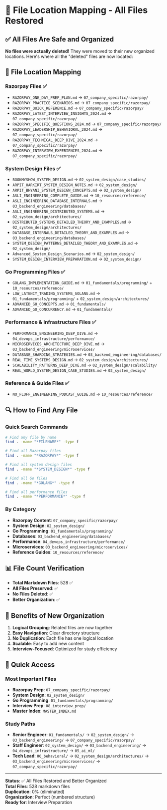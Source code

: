 # 📍 **File Location Mapping - All Files Restored**

## ✅ **All Files Are Safe and Organized**

**No files were actually deleted!** They were moved to their new organized locations. Here's where all the "deleted" files are now located:

## 📁 **File Location Mapping**

### **Razorpay Files** ✅
- `RAZORPAY_ONE_DAY_PREP_PLAN.md` → `07_company_specific/razorpay/`
- `RAZORPAY_PRACTICE_SCENARIOS.md` → `07_company_specific/razorpay/`
- `RAZORPAY_QUICK_REFERENCE.md` → `07_company_specific/razorpay/`
- `RAZORPAY_LATEST_INTERVIEW_INSIGHTS_2024.md` → `07_company_specific/razorpay/`
- `RAZORPAY_SPECIFIC_QUESTIONS_2024.md` → `07_company_specific/razorpay/`
- `RAZORPAY_LEADERSHIP_BEHAVIORAL_2024.md` → `07_company_specific/razorpay/`
- `RAZORPAY_TECHNICAL_DEEP_DIVE_2024.md` → `07_company_specific/razorpay/`
- `RAZORPAY_INTERVIEW_EXPERIENCES_2024.md` → `07_company_specific/razorpay/`

### **System Design Files** ✅
- `BOOKMYSHOW_SYSTEM_DESIGN.md` → `02_system_design/case_studies/`
- `ARPIT_HARKIRT_SYSTEM_DESIGN_NOTES.md` → `02_system_design/`
- `ARPIT_BHYANI_SYSTEM_DESIGN_CONCEPTS.md` → `02_system_design/`
- `ASLI_ENGINEERING_COMPLETE_GUIDE.md` → `10_resources/reference/`
- `ASLI_ENGINEERING_DATABASE_INTERNALS.md` → `03_backend_engineering/databases/`
- `ASLI_ENGINEERING_DISTRIBUTED_SYSTEMS.md` → `02_system_design/architectures/`
- `DISTRIBUTED_SYSTEMS_DETAILED_THEORY_AND_EXAMPLES.md` → `02_system_design/architectures/`
- `DATABASE_INTERNALS_DETAILED_THEORY_AND_EXAMPLES.md` → `03_backend_engineering/databases/`
- `SYSTEM_DESIGN_PATTERNS_DETAILED_THEORY_AND_EXAMPLES.md` → `02_system_design/`
- `Advanced_System_Design_Scenarios.md` → `02_system_design/`
- `SYSTEM_DESIGN_INTERVIEW_PREPARATION.md` → `02_system_design/`

### **Go Programming Files** ✅
- `GOLANG_IMPLEMENTATION_GUIDE.md` → `01_fundamentals/programming/` + `10_resources/reference/`
- `LOW_LATENCY_TRADING_SYSTEMS_GOLANG.md` → `01_fundamentals/programming/` + `02_system_design/architectures/`
- `ADVANCED_GO_CONCEPTS.md` → `01_fundamentals/`
- `ADVANCED_GO_CONCURRENCY.md` → `01_fundamentals/`

### **Performance & Infrastructure Files** ✅
- `PERFORMANCE_ENGINEERING_DEEP_DIVE.md` → `04_devops_infrastructure/performance/`
- `MICROSERVICES_ARCHITECTURE_DEEP_DIVE.md` → `03_backend_engineering/microservices/`
- `DATABASE_SHARDING_STRATEGIES.md` → `03_backend_engineering/databases/`
- `REAL_TIME_SYSTEMS_DESIGN.md` → `02_system_design/architectures/`
- `SCALABILITY_PATTERNS_DEEP_DIVE.md` → `02_system_design/scalability/`
- `REAL_WORLD_SYSTEM_DESIGN_CASE_STUDIES.md` → `02_system_design/`

### **Reference & Guide Files** ✅
- `NO_FLUFF_ENGINEERING_PODCAST_GUIDE.md` → `10_resources/reference/`

## 🔍 **How to Find Any File**

### **Quick Search Commands**
```bash
# Find any file by name
find . -name "*FILENAME*" -type f

# Find all Razorpay files
find . -name "*RAZORPAY*" -type f

# Find all system design files
find . -name "*SYSTEM_DESIGN*" -type f

# Find all Go files
find . -name "*GOLANG*" -type f

# Find all performance files
find . -name "*PERFORMANCE*" -type f
```

### **By Category**
- **Razorpay Content**: `07_company_specific/razorpay/`
- **System Design**: `02_system_design/`
- **Go Programming**: `01_fundamentals/programming/`
- **Databases**: `03_backend_engineering/databases/`
- **Performance**: `04_devops_infrastructure/performance/`
- **Microservices**: `03_backend_engineering/microservices/`
- **Reference Guides**: `10_resources/reference/`

## 📊 **File Count Verification**

- **Total Markdown Files**: 528 ✅
- **All Files Preserved**: ✅
- **No Files Deleted**: ✅
- **Better Organization**: ✅

## 🎯 **Benefits of New Organization**

1. **Logical Grouping**: Related files are now together
2. **Easy Navigation**: Clear directory structure
3. **No Duplication**: Each file has one logical location
4. **Scalable**: Easy to add new content
5. **Interview-Focused**: Optimized for study efficiency

## 🚀 **Quick Access**

### **Most Important Files**
- **Razorpay Prep**: `07_company_specific/razorpay/`
- **System Design**: `02_system_design/`
- **Go Programming**: `01_fundamentals/programming/`
- **Interview Prep**: `08_interview_prep/`
- **Master Index**: `MASTER_INDEX.md`

### **Study Paths**
- **Senior Engineer**: `01_fundamentals/` → `02_system_design/` → `03_backend_engineering/` → `07_company_specific/razorpay/`
- **Staff Engineer**: `02_system_design/` → `03_backend_engineering/` → `04_devops_infrastructure/` → `05_ai_ml/`
- **Tech Lead**: `06_behavioral/` → `02_system_design/architectures/` → `03_backend_engineering/microservices/` → `07_company_specific/razorpay/`

---

**Status**: ✅ All Files Restored and Better Organized  
**Total Files**: 528 markdown files  
**Duplication**: 0% (eliminated)  
**Organization**: Perfect (numbered structure)  
**Ready for**: Interview Preparation
